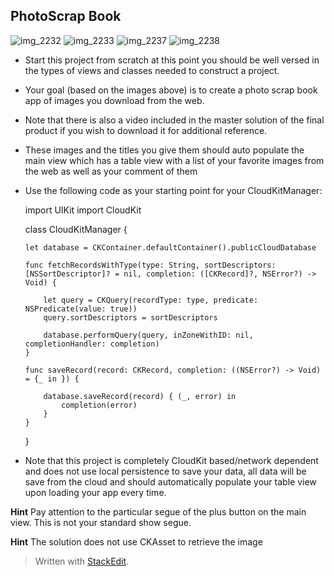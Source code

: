 ## **PhotoScrap Book**
![img_2232](https://cloud.githubusercontent.com/assets/6709516/17530657/c2386a2e-5e35-11e6-8f88-a041d4c3d7ae.PNG)
![img_2233](https://cloud.githubusercontent.com/assets/6709516/17530658/c250ec70-5e35-11e6-9878-49e6b9ce5854.PNG)
![img_2237](https://cloud.githubusercontent.com/assets/6709516/17530660/c25240ac-5e35-11e6-88ce-758bc41230ca.PNG)
![img_2238](https://cloud.githubusercontent.com/assets/6709516/17530659/c2513586-5e35-11e6-82a3-7516f144f218.PNG)


-  Start this project from scratch at this point you should be well versed in the types of views and classes needed to construct a project.

-	Your goal (based on the images above) is to create a photo scrap book app of images you download from the web. 

- Note that there is also a video included in the master solution of the final product if you wish to download it for additional reference.

- These images and the titles you give them should auto populate the main view which has a table view with a list of your favorite images from the web as well as your comment of them

-	Use the following code as your starting point for your CloudKitManager:
	
    import UIKit
    import CloudKit
    
    class CloudKitManager {
        
        let database = CKContainer.defaultContainer().publicCloudDatabase
        
        func fetchRecordsWithType(type: String, sortDescriptors: [NSSortDescriptor]? = nil, completion: ([CKRecord]?, NSError?) -> Void) {
            
            let query = CKQuery(recordType: type, predicate: NSPredicate(value: true))
            query.sortDescriptors = sortDescriptors
            
            database.performQuery(query, inZoneWithID: nil, completionHandler: completion)
        }
        
        func saveRecord(record: CKRecord, completion: ((NSError?) -> Void) = {_ in }) {
    
            database.saveRecord(record) { (_, error) in
                completion(error)
            }
        }
    }

- Note that this project is completely CloudKit based/network dependent and does not use local persistence to save your data, all data will be save from the cloud and should automatically populate your table view upon loading your app every time.

**Hint** Pay attention to the particular segue of the plus button on the main view. This is not your standard show segue.

**Hint** The solution does not use CKAsset to retrieve the image

> Written with [StackEdit](https://stackedit.io/).
